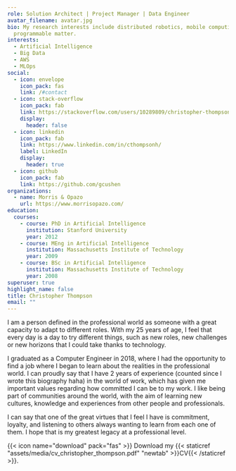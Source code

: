 ```yaml
---
role: Solution Architect | Project Manager | Data Engineer
avatar_filename: avatar.jpg
bio: My research interests include distributed robotics, mobile computing and
  programmable matter.
interests:
  - Artificial Intelligence
  - Big Data
  - AWS
  - MLOps
social:
  - icon: envelope
    icon_pack: fas
    link: /#contact
  - icon: stack-overflow
    icon_pack: fab
    link: https://stackoverflow.com/users/10289809/christopher-thompson
    display:
      header: false
  - icon: linkedin
    icon_pack: fab
    link: https://www.linkedin.com/in/cthompsonh/
    label: LinkedIn
    display:
      header: true
  - icon: github
    icon_pack: fab
    link: https://github.com/gcushen
organizations:
  - name: Morris & Opazo
    url: https://www.morrisopazo.com/
education:
  courses:
    - course: PhD in Artificial Intelligence
      institution: Stanford University
      year: 2012
    - course: MEng in Artificial Intelligence
      institution: Massachusetts Institute of Technology
      year: 2009
    - course: BSc in Artificial Intelligence
      institution: Massachusetts Institute of Technology
      year: 2008
superuser: true
highlight_name: false
title: Christopher Thompson
email: ""
---
```

I am a person defined in the professional world as someone with a great capacity to adapt to different roles. With my 25 years of age, I feel that every day is a day to try different things, such as new roles, new challenges or new horizons that I could take thanks to technology.

I graduated as a Computer Engineer in 2018, where I had the opportunity to find a job where I began to learn about the realities in the professional world.
I can proudly say that I have 2 years of experience (counted since I wrote this biography haha) in the world of work, which has given me important values ​​regarding how committed I can be to my work. I like being part of communities around the world, with the aim of learning new cultures, knowledge and experiences from other people and professionals.

I can say that one of the great virtues that I feel I have is commitment, loyalty, and listening to others always wanting to learn from each one of them. I hope that is my greatest legacy at a professional level.

{{< icon name="download" pack="fas" >}} Download my {{< staticref "assets/media/cv_christopher_thompson.pdf" "newtab" >}}CV{{< /staticref >}}.
